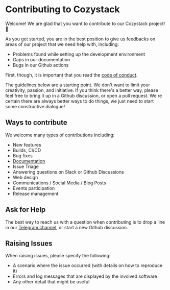 # Contributing to Cozystack

Welcome! We are glad that you want to contribute to our Cozystack project! 💖

As you get started, you are in the best position to give us feedbacks on areas of our project that we need help with, including:

* Problems found while setting up the development environment
* Gaps in our documentation
* Bugs in our Github actions

First, though, it is important that you read the [code of conduct](CODE_OF_CONDUCT.md).

The guidelines below are a starting point. We don't want to limit your
creativity, passion, and initiative. If you think there's a better way, please
feel free to bring it up in a Github discussion, or open a pull request. We're
certain there are always better ways to do things, we just need to start some
constructive dialogue!

## Ways to contribute

We welcome many types of contributions including:

* New features
* Builds, CI/CD
* Bug fixes
* [Documentation](https://github.com/aenix-io/cozystack-website/tree/main)
* Issue Triage
* Answering questions on Slack or Github Discussions
* Web design
* Communications / Social Media / Blog Posts
* Events participation
* Release management

## Ask for Help

The best way to reach us with a question when contributing is to drop a line in
our [Telegram channel](https://t.me/cozystack), or start a new Github discussion.

## Raising Issues

When raising issues, please specify the following:

- A scenario where the issue occurred (with details on how to reproduce it)
- Errors and log messages that are displayed by the involved software
- Any other detail that might be useful
